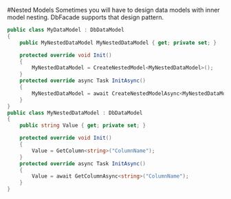 ﻿#Nested Models
Sometimes you will have to design data models with inner model nesting.
DbFacade supports that design pattern.

```csharp
public class MyDataModel : DbDataModel
{
    public MyNestedDataModel MyNestedDataModel { get; private set; }

    protected override void Init()
    {
        MyNestedDataModel = CreateNestedModel<MyNestedDataModel>();
    }
    protected override async Task InitAsync()
    {
        MyNestedDataModel = await CreateNestedModelAsync<MyNestedDataModel>();
    }
}
public class MyNestedDataModel : DbDataModel
{
    public string Value { get; private set; }

    protected override void Init()
    {
        Value = GetColumn<string>("ColumnName");
    }
    protected override async Task InitAsync()
    {
        Value = await GetColumnAsync<string>("ColumnName");
    }
}
```